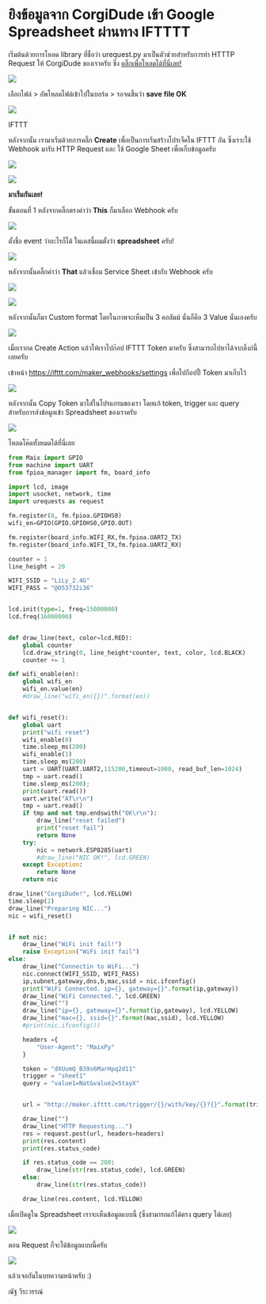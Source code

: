 # ยิงข้อมูลจาก CorgiDude เข้า Google Spreadsheet ผ่านทาง IFTTTT

เริ่มต้นด้วยการโหลด library ที่ชื่อว่า urequest.py มาเป็นตัวช่วยสำหรับการทำ HTTTP Request ให้ CorgiDude ของเราครับ ซึ่ง [คลิ๊กเพื่อโหลดได้ที่นี่เลย!](https://gist.github.com/NAzT/5821cacdb98d9eb28d30a597186e4be1/archive/bc072c17109a8be64e7885161516f778cf181464.zip)

![](https://ff.lnwfile.com/_/ff/_raw/zw/xa/1n.png)

เลือกไฟล์ > อัพโหลดไฟล์เข้าไปในบอร์ด > รอจนขึ้นว่า **save file OK**

![](https://ff.lnwfile.com/_/ff/_raw/ch/p7/dh.png)

IFTTT

หลังจากนั้น เรามาเริ่มด้วยการคลิ๊ก **Create** เพื่อเป็นการเริ่มสร้างโปรเจ็คใน IFTTT กัน
ซึ่งเราะใช้ Webhook มารับ HTTP Request และ ใช้ Google Sheet เพื่อเก็บข้อมูลครับ

![](https://ff.lnwfile.com/_/ff/_raw/ai/o0/g6.png)

![](https://ff.lnwfile.com/_/ff/_raw/m2/10/hn.png)

**มาเริ่มกันเลย!**

ขั้นตอนที่ 1 หลังจากคลิ๊กตรงคำว่า **This** ก็มาเลือก Webhook ครับ

![](https://ff.lnwfile.com/_/ff/_raw/zs/qp/gy.png)

ตั้งชื่อ event ว่าอะไรก็ได้ ในเคสนี้ผมตั้งว่า **spreadsheet** ครับ!

![](https://ff.lnwfile.com/_/ff/_raw/bc/ib/r3.png)

หลังจากนั้นคลิ๊กคำว่า **That** แล้วเชื่อม Service Sheet เข้ากับ Webhook ครับ

![](https://ff.lnwfile.com/_/ff/_raw/g2/za/92.png)

![](https://ff.lnwfile.com/_/ff/_raw/gm/xa/je.png)

หลังจากนั้นก็มา Custom format โดยในภาพจะเห็นเป็น 3 คอลัมม์ นั่นก็คือ 3 Value นั่นเองครับ

![](https://ff.lnwfile.com/_/ff/_raw/zo/vk/eg.png)

เมื่อเรากด Create Action แล้วให้เราไปก๊อป IFTTT Token มาครับ ซึ่งสามารถไปหาได้จากลิ้งก์นี้เลยครับ

เข้าหน้า https://ifttt.com/maker_webhooks/settings เพื่อไปกีอปปี้ Token มาเก็บไว้

![](https://ff.lnwfile.com/_/ff/_raw/pq/5c/m5.png)

หลังจากนั้น Copy Token มาใส่ในโปรแกรมของเรา โดยแก้ token, trigger และ query สำหรับการส่งข้อมูลเข้า Spreadsheet ของเราครับ

![](https://ff.lnwfile.com/_/ff/_raw/a5/j6/rz.png)

โหลดโค๊ดทั้งหมดได้ที่นี่เลย

```python
from Maix import GPIO
from machine import UART
from fpioa_manager import fm, board_info

import lcd, image
import usocket, network, time
import urequests as request

fm.register(8, fm.fpioa.GPIOHS0)
wifi_en=GPIO(GPIO.GPIOHS0,GPIO.OUT)

fm.register(board_info.WIFI_RX,fm.fpioa.UART2_TX)
fm.register(board_info.WIFI_TX,fm.fpioa.UART2_RX)

counter = 1
line_height = 20

WIFI_SSID = "LiLy_2.4G"
WIFI_PASS = "@O53732i36"


lcd.init(type=1, freq=15000000)
lcd.freq(16000000)


def draw_line(text, color=lcd.RED):
    global counter
    lcd.draw_string(0, line_height*counter, text, color, lcd.BLACK)
    counter += 1

def wifi_enable(en):
    global wifi_en
    wifi_en.value(en)
    #draw_line("wifi_en({})".format(en))


def wifi_reset():
    global uart
    print("wifi reset")
    wifi_enable(0)
    time.sleep_ms(200)
    wifi_enable(1)
    time.sleep_ms(200)
    uart = UART(UART.UART2,115200,timeout=1000, read_buf_len=1024)
    tmp = uart.read()
    time.sleep_ms(200);
    print(uart.read())
    uart.write("AT\r\n")
    tmp = uart.read()
    if tmp and not tmp.endswith("OK\r\n"):
        draw_line("reset failed")
        print("reset fail")
        return None
    try:
        nic = network.ESP8285(uart)
        #draw_line("NIC OK!", lcd.GREEN)
    except Exception:
        return None
    return nic

draw_line("CorgiDude!", lcd.YELLOW)
time.sleep(2)
draw_line("Preparing NIC...")
nic = wifi_reset()


if not nic:
    draw_line("WiFi init fail!")
    raise Exception("WiFi init fail")
else:
    draw_line("Connectin to WiFi...")
    nic.connect(WIFI_SSID, WIFI_PASS)
    ip,subnet,gateway,dns,b,mac,ssid = nic.ifconfig()
    print("WiFi Connected. ip={}, gateway={}".format(ip,gateway))
    draw_line("WiFi Connected.", lcd.GREEN)
    draw_line("")
    draw_line("ip={}, gateway={}".format(ip,gateway), lcd.YELLOW)
    draw_line("mac={}, ssid={}".format(mac,ssid), lcd.YELLOW)
    #print(nic.ifconfig())

    headers ={
        "User-Agent": "MaixPy"
    }

    token = "dXUumQ_B39s6MarHpq2d11"
    trigger = "sheet1"
    query = "value1=Nat&value2=StayX"


    url = "http://maker.ifttt.com/trigger/{}/with/key/{}?{}".format(trigger, token, query)

    draw_line("")
    draw_line("HTTP Requesting...")
    res = request.post(url, headers=headers)
    print(res.content)
    print(res.status_code)

    if res.status_code == 200:
        draw_line(str(res.status_code), lcd.GREEN)
    else:
        draw_line(str(res.status_code))

    draw_line(res.content, lcd.YELLOW)
```

เมื่อเปิดดูใน Spreadsheet เราจะเห็นข้อมูลแบบนี้ (ซึ่งสามารถแก้ได้ตรง query ได้เลย)

![](https://ff.lnwfile.com/_/ff/_raw/jm/k2/ki.png)

ตอน Request ก็จะได้ข้อมูลแบบนี้ครับ 

![](https://ff.lnwfile.com/_/ff/_raw/f9/dm/jb.jpg)

แล้วเจอกันในบทความหน้าครับ :)

ณัฐ วีระวรรณ์